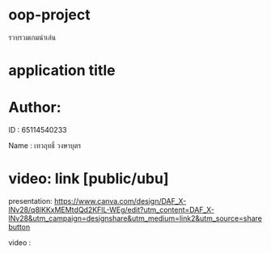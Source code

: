# oop-project
รวบรวมเกมน่าเล่น
# application title
# Author:
ID : 65114540233

Name : เทวฤทธิ์ วงษาบุตร
# video: link [public/ubu]

presentation: https://www.canva.com/design/DAF_X-lNv28/q8lKKxMEMtdQd2KFlL-WEg/edit?utm_content=DAF_X-lNv28&utm_campaign=designshare&utm_medium=link2&utm_source=sharebutton

video :

